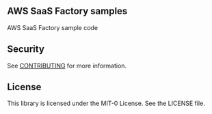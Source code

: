 ## AWS SaaS Factory samples

AWS SaaS Factory sample code

## Security

See [CONTRIBUTING](CONTRIBUTING.md#security-issue-notifications) for more information.

## License

This library is licensed under the MIT-0 License. See the LICENSE file.

